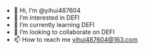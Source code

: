 - 👋 Hi, I’m @yihui487604
- 👀 I’m interested in DEFI
- 🌱 I’m currently learning DEFI
- 💞️ I’m looking to collaborate on DEFI
- 📫 How to reach me yihui487604@163.com

<!---
yihui487604/yihui487604 is a ✨ special ✨ repository because its `README.md` (this file) appears on your GitHub profile.
You can click the Preview link to take a look at your changes.
--->
